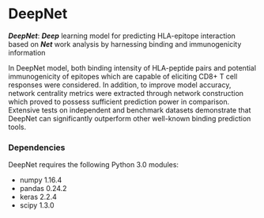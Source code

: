 # DeepNet
***DeepNet***: ***Deep*** learning model for predicting HLA-epitope interaction based on ***Net*** work analysis by harnessing binding and immunogenicity information

In DeepNet model, both binding intensity of HLA-peptide pairs and potential immunogenicity of epitopes which are capable of eliciting CD8+ T cell responses were considered. In addition, to improve model accuracy, network centrality metrics were extracted through network construction which proved to possess sufficient prediction power in comparison. Extensive tests on independent and benchmark datasets demonstrate that DeepNet can significantly outperform other well-known binding prediction tools. 

### Dependencies
DeepNet requires the following Python 3.0 modules:
- numpy 1.16.4
- pandas 0.24.2
- keras 2.2.4
- scipy 1.3.0
